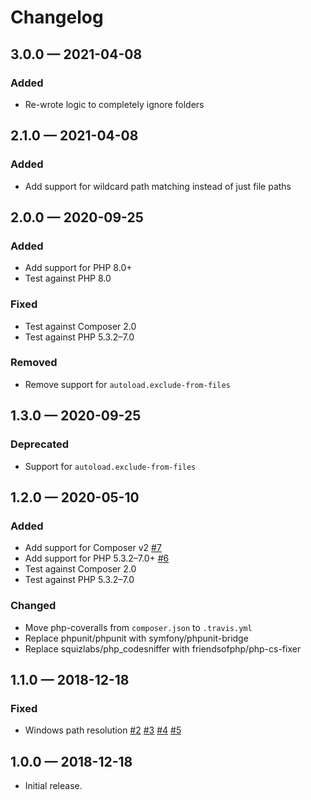 # Changelog

## 3.0.0 — 2021-04-08

### Added

- Re-wrote logic to completely ignore folders

## 2.1.0 — 2021-04-08

### Added

- Add support for wildcard path matching instead of just file paths

## 2.0.0 — 2020-09-25

### Added

- Add support for PHP 8.0+
- Test against PHP 8.0

### Fixed

- Test against Composer 2.0
- Test against PHP 5.3.2–7.0

### Removed

- Remove support for `autoload.exclude-from-files`

## 1.3.0 — 2020-09-25

### Deprecated

- Support for `autoload.exclude-from-files`

## 1.2.0 — 2020-05-10

### Added

- Add support for Composer v2 [#7](https://github.com/mcaskill/composer-plugin-exclude-files/issues/7)
- Add support for PHP 5.3.2–7.0+ [#6](https://github.com/mcaskill/composer-plugin-exclude-files/issues/6)
- Test against Composer 2.0
- Test against PHP 5.3.2–7.0

### Changed

- Move php-coveralls from `composer.json` to `.travis.yml`
- Replace phpunit/phpunit with symfony/phpunit-bridge
- Replace squizlabs/php_codesniffer with friendsofphp/php-cs-fixer

## 1.1.0 — 2018-12-18

### Fixed

- Windows path resolution [#2](https://github.com/mcaskill/composer-plugin-exclude-files/issues/2) [#3](https://github.com/mcaskill/composer-plugin-exclude-files/issues/3) [#4](https://github.com/mcaskill/composer-plugin-exclude-files/issues/4) [#5](https://github.com/mcaskill/composer-plugin-exclude-files/issues/5)

## 1.0.0 — 2018-12-18

- Initial release.
